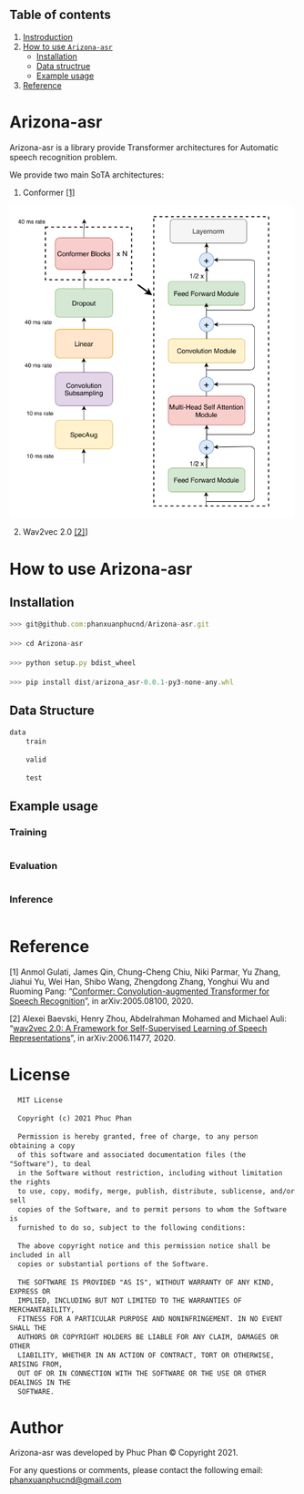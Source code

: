 ## Table of contents

1. [Instroduction](#introduction)
2. [How to use `Arizona-asr`](#how_to_use)
   - [Installation](#installation)
   - [Data structrue](#data_structure)
   - [Example usage](#usage)
4. [Reference](#reference)

# <a name='introduction'></a> Arizona-asr

Arizona-asr is a library provide Transformer architectures for Automatic speech recognition problem.

We provide two main SoTA architectures:

1. Conformer [[1]](#conformer)

<img src="./docs/imgs/architecture.png" alt="drawing" width="500"/>

2. Wav2vec 2.0 [[2]](#wav2vec2.0)]


# <a name='how_to_use'></a> How to use Arizona-asr

## Installation <a name='installation'></a>

```js
>>> git@github.com:phanxuanphucnd/Arizona-asr.git

>>> cd Arizona-asr

>>> python setup.py bdist_wheel

>>> pip install dist/arizona_asr-0.0.1-py3-none-any.whl 
```

## <a name='data_structure'></a> Data Structure

```
data
    train

    valid

    test

```

## <a name='usage'></a> Example usage

### Training

```py

```

### Evaluation

```py

```

### Inference

```py

```


# <a name='reference'></a> Reference

<a name='conformer'></a> [1] Anmol Gulati, James Qin, Chung-Cheng Chiu, Niki Parmar, Yu Zhang, Jiahui Yu, Wei Han, Shibo Wang, Zhengdong Zhang, Yonghui Wu and Ruoming Pang: “[Conformer: Convolution-augmented Transformer for Speech Recognition](https://arxiv.org/abs/2005.08100)”, in arXiv:2005.08100, 2020.

<a name='wav2vec2.0'></a> [2] Alexei Baevski, Henry Zhou, Abdelrahman Mohamed and Michael Auli: “[wav2vec 2.0: A Framework for Self-Supervised Learning of Speech Representations](https://arxiv.org/pdf/2006.11477.pdf)”, in arXiv:2006.11477, 2020.

# License

      MIT License

      Copyright (c) 2021 Phuc Phan

      Permission is hereby granted, free of charge, to any person obtaining a copy
      of this software and associated documentation files (the "Software"), to deal
      in the Software without restriction, including without limitation the rights
      to use, copy, modify, merge, publish, distribute, sublicense, and/or sell
      copies of the Software, and to permit persons to whom the Software is
      furnished to do so, subject to the following conditions:

      The above copyright notice and this permission notice shall be included in all
      copies or substantial portions of the Software.

      THE SOFTWARE IS PROVIDED "AS IS", WITHOUT WARRANTY OF ANY KIND, EXPRESS OR
      IMPLIED, INCLUDING BUT NOT LIMITED TO THE WARRANTIES OF MERCHANTABILITY,
      FITNESS FOR A PARTICULAR PURPOSE AND NONINFRINGEMENT. IN NO EVENT SHALL THE
      AUTHORS OR COPYRIGHT HOLDERS BE LIABLE FOR ANY CLAIM, DAMAGES OR OTHER
      LIABILITY, WHETHER IN AN ACTION OF CONTRACT, TORT OR OTHERWISE, ARISING FROM,
      OUT OF OR IN CONNECTION WITH THE SOFTWARE OR THE USE OR OTHER DEALINGS IN THE
      SOFTWARE.

  
# Author

Arizona-asr was developed by Phuc Phan © Copyright 2021.

For any questions or comments, please contact the following email: phanxuanphucnd@gmail.com
